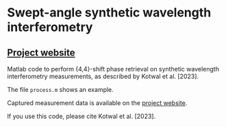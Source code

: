 # Swept-angle synthetic wavelength interferometry
## [Project website](https://imaging.cs.cmu.edu/swept_angle_swi/index.html)

Matlab code to perform {4,4}-shift phase retrieval on synthetic wavelength interferometry measurements, as described by Kotwal et al. [2023].

The file `process.m` shows an example. 

Captured measurement data is available on the [project website](https://imaging.cs.cmu.edu/swept_angle_swi/index_files/dataset_public.zip).

If you use this code, please cite Kotwal et al. [2023].
